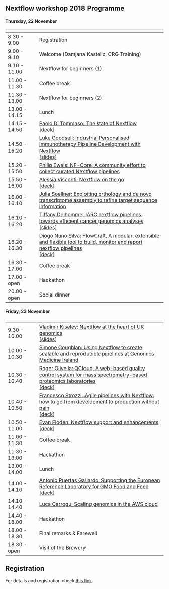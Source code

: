 ## Nextflow workshop 2018 Programme

#### Thursday, 22 November

|<img width=150/>|                            |
|------------- |----------------------------|
| 8.30 - 9.00  | Registration              |
| 9.00 - 9.10  | Welcome (Damjana Kastelic, CRG Training)              |
| 9.10 - 11.00 | Nextflow for beginners (1) |
| 11.00 - 11.30 | Coffee break              |
| 11.30 - 13.00 | Nextflow for beginners (2)|
| 13.00 - 14.15 | Lunch                     |
| 14.15 - 14.50 | [Paolo Di Tommaso: The state of Nextflow](https://www.nextflow.io/nfhack/2018/paolo.html)<br>[[deck]](https://speakerdeck.com/pditommaso/the-state-of-nextflow) | 
| 14.50 - 15.20 | [Luke Goodsell: Industrial Personalised Immunotherapy Pipeline Development with Nextflow](https://www.nextflow.io/nfhack/2018/luke-goodsell.html)<br>[[slides]](https://www.nextflow.io/misc/nfhack18/luke.pdf) | 
| 15.20 - 15.50 | [Philip Ewels: NF-Core, A community effort to collect curated Nextflow pipelines](https://www.nextflow.io/nfhack/2018/phil.html) |
| 15.50 - 16.00 | [Alessia Visconti: Nextflow on the go](https://www.nextflow.io/nfhack/2018/alessia.html)<br>[[deck]](https://github.com/alesssia/talks/blob/master/NextflowWorkshop18/ViscontiNextflow18.pdf) |
| 16.00 - 16.10 | [Julia Soellner: Exploiting orthology and de novo transcriptome assembly to refine target sequence information](https://www.nextflow.io/nfhack/2018/julia.html) | 
| 16.10 - 16.20 | [Tiffany Delhomme: IARC nextflow pipelines: towards efficient cancer genomics analyses](https://www.nextflow.io/nfhack/2018/tiffany.html)<br>[[slides]](https://www.nextflow.io/misc/nfhack18/tiffany.pdf) | 
| 16.20 - 16.30 | [Diogo Nuno Silva: FlowCraft, A modular, extensible and flexible tool to build, monitor and report nextflow pipelines](https://www.nextflow.io/nfhack/2018/diogo.html)<br>[[deck]](https://slides.com/diogosilva-1/nextflow-workshop-2018#/) | 
| 16.30 - 17.00 | Coffee break              |
| 17.00 - open  | Hackathon                 |
| 20.00 - open  | Social dinner             |

#### Friday, 23 November

|<img width=150/>|                            |
|---------------|---------------------------|
| 9.30 - 10.00  | [Vladimir Kiselev: Nextflow at the heart of UK genomics](https://www.nextflow.io/nfhack/2018/vladimir-kiselev.html)<br>[[slides]](https://speakerdeck.com/wikiselev/nextflow-at-the-heart-of-uk-genomics) |
| 10.00 - 10.30 | [Simone Coughlan: Using Nextflow to create scalable and reproducible pipelines at Genomics Medicine Ireland](https://www.nextflow.io/nfhack/2018/simone.html) | 
| 10.30 - 10.40 | [Roger Olivella: QCloud, A web-based quality control system for mass spectrometry-based proteomics laboratories](https://www.nextflow.io/nfhack/2018/roger.html)<br>[[deck]](https://www.nextflow.io/misc/nfhack18/roger.pdf) |
| 10.40 - 10.50 | [Francesco Strozzi: Agile pipelines with Nextflow: how to go from development to production without pain](https://www.nextflow.io/nfhack/2018/francesco.html)<br>[[deck]](https://www.nextflow.io/misc/nfhack18/francesco.pdf) |
| 10.50 - 11.00 | [Evan Floden: Nextflow support and enhancements](https://www.nextflow.io/nfhack/2018/evan.html)<br>[[deck]](https://www.nextflow.io/misc/nfhack18/evan.pdf) |
| 11.00 - 11.30 | Coffee break              |
| 11.30 - 13.00 | Hackathon                 |
| 13.00 - 14.00 | Lunch                     |
| 14.00 - 14.10 | [Antonio Puertas Gallardo: Supporting the European Reference Laboratory for GMO Food and Feed](https://www.nextflow.io/nfhack/2018/antonio.html)<br>[[deck]](https://www.nextflow.io/misc/nfhack18/antonio.pdf)  |
| 14.10 - 14.40 | [Luca Carrogu: Scaling genomics in the AWS cloud](https://www.nextflow.io/nfhack/2018/luca.html) | 
| 14.40 - 18.00 | Hackathon                 |
| 18.00 - 18.30 | Final remarks & Farewell  |
| 18.30 - open  | Visit of the Brewery      |

## Registration 

For details and registration check [this link](http://www.crg.eu/en/event/coursescrg-nextflow-reproducible-silico-genomics-0).




